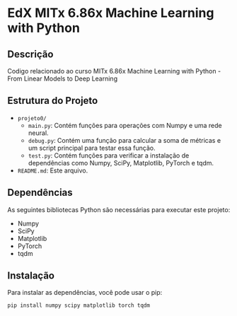 # EdX MITx 6.86x Machine Learning with Python
## Descrição

Codigo relacionado ao curso MITx 6.86x Machine Learning with Python - From Linear Models to Deep Learning

## Estrutura do Projeto

- `projeto0/`
  - `main.py`: Contém funções para operações com Numpy e uma rede neural.
  - `debug.py`: Contém uma função para calcular a soma de métricas e um script principal para testar essa função.
  - `test.py`: Contém funções para verificar a instalação de dependências como Numpy, SciPy, Matplotlib, PyTorch e tqdm.
- `README.md`: Este arquivo.

## Dependências

As seguintes bibliotecas Python são necessárias para executar este projeto:

- Numpy
- SciPy
- Matplotlib
- PyTorch
- tqdm

## Instalação

Para instalar as dependências, você pode usar o pip:

```sh
pip install numpy scipy matplotlib torch tqdm

